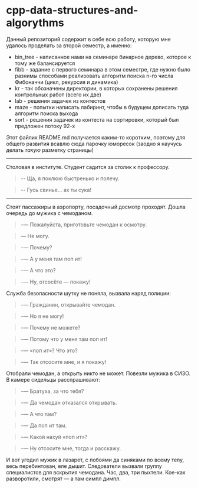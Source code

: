 # cpp-data-structures-and-algorythms

Данный репозиторий содержит в себе всю работу, которую мне удалось проделать за второй семестр, а именно:

* bin_tree - написанное нами на семинаре бинарное дерево, которое к тому же балансируется 
* fibb - задание с первого семинара в этом семестре, где нужно было разнимы способами реализовать алгоритм поиска n-го числа Фибоначчи (цикл, рекурсия и динамика)
* kr - так обозначены директории, в которых сохранены решения контрольных работ (всего их две)
* lab - решения задачек из контестов
* maze - попытки написать лабиринт, чтобы в будущем дописать туда алгоритм поиска выхода
* sort - решения задачек из контеста на сортировки, который был предложен потоку 92-х




Этот файлик README.md получается каким-то коротким, поэтому для общего развития всавлю сюда парочку юморесок (заодно я научусь делать *такую* разметку страницы)

***

Столовая в институте. Студент садится за столик к профессору.
> -- Ща, я поклюю быстренько и полечу.

> -- Гусь свинье... ах ты сука!

***

Стоят пассажиры в аэропорту, посадочный досмотр проходят. Дошла очередь до мужика с чемоданом.

> -— Пожалуйста, приготовьте чемодан к осмотру.

> — Не могу.

> -— Почему?

> -— А у меня там поп ит!

> -— А что это?

> -— Ну, отсосёте — покажу!

Служба безопасности шутку не поняла, вызвала наряд полиции:

> -— Гражданин, открывайте чемодан.

> -— Но я не могу!

> -— Почему не можете?

> -— Потому что у меня там поп ит!

> -— «поп ит»? Что это?

> -— Так отсосите мне, и я покажу!

Отобрали чемодан, а открыть никто не может. Повезли мужика в СИЗО. В камере сидельцы расспрашивают:

> -— Братуха, за что тебя?

> -— Да чемодан отказался открывать.

> -— А что там?

> -— Да поп ит там.

> -— Какой нахуй «поп ит»?

> -— Ну отсосите мне, тогда и расскажу.

И вот угодил мужик в лазарет, с побоями да синяками по всему телу, весь перебинтован, еле дышит. Следователи вызвали группу специалистов для вскрытия чемодана. Час, два, три пыхтели. Кое-как разворотили, смотрят — а там симпл димпл.
